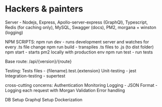# Hackers & painters

Server - Nodejs, Express, Apollo-server-express (GraphQl), Typescript, Redis (for caching only), MySQL, Swagger (docs), PM2, morgana + winston (logging)

NPM SCRIPTS:
npm run dev - runs development server and watches for every .ts file change
npm run build - transpiles .ts files to .js (to dist folder)
npm start - starts pm2 locally with production env
npm run test - run tests

Base route: /api/{version}/{route}

Testing:
Tests files - {filename}.test.{extension}
Unit-testing - jest
Integration-testing - supertest

cross-cutting concerns:
Authentication
Monitoring
Logging - JSON Format - Logging each request with Morgan
Validation
Error handling

DB Setup
Graphql Setup
Dockerization
